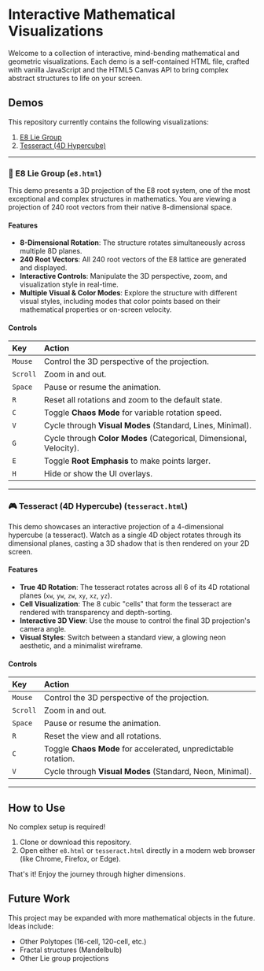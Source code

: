 # Interactive Mathematical Visualizations

Welcome to a collection of interactive, mind-bending mathematical and geometric visualizations. Each demo is a self-contained HTML file, crafted with vanilla JavaScript and the HTML5 Canvas API to bring complex abstract structures to life on your screen.

## Demos

This repository currently contains the following visualizations:

1.  [E8 Lie Group](#-e8-lie-group-e8html)
2.  [Tesseract (4D Hypercube)](#-tesseract-4d-hypercube-tesseracthtml)

---

### 🌌 E8 Lie Group (`e8.html`)

This demo presents a 3D projection of the E8 root system, one of the most exceptional and complex structures in mathematics. You are viewing a projection of 240 root vectors from their native 8-dimensional space.

#### Features

- **8-Dimensional Rotation**: The structure rotates simultaneously across multiple 8D planes.
- **240 Root Vectors**: All 240 root vectors of the E8 lattice are generated and displayed.
- **Interactive Controls**: Manipulate the 3D perspective, zoom, and visualization style in real-time.
- **Multiple Visual & Color Modes**: Explore the structure with different visual styles, including modes that color points based on their mathematical properties or on-screen velocity.

#### Controls

| Key      | Action                                                              |
| :------- | :------------------------------------------------------------------ |
| `Mouse`  | Control the 3D perspective of the projection.                       |
| `Scroll` | Zoom in and out.                                                    |
| `Space`  | Pause or resume the animation.                                      |
| `R`      | Reset all rotations and zoom to the default state.                  |
| `C`      | Toggle **Chaos Mode** for variable rotation speed.                  |
| `V`      | Cycle through **Visual Modes** (Standard, Lines, Minimal).          |
| `G`      | Cycle through **Color Modes** (Categorical, Dimensional, Velocity). |
| `E`      | Toggle **Root Emphasis** to make points larger.                     |
| `H`      | Hide or show the UI overlays.                                       |

---

### 🎮 Tesseract (4D Hypercube) (`tesseract.html`)

This demo showcases an interactive projection of a 4-dimensional hypercube (a tesseract). Watch as a single 4D object rotates through its dimensional planes, casting a 3D shadow that is then rendered on your 2D screen.

#### Features

- **True 4D Rotation**: The tesseract rotates across all 6 of its 4D rotational planes (`xw`, `yw`, `zw`, `xy`, `xz`, `yz`).
- **Cell Visualization**: The 8 cubic "cells" that form the tesseract are rendered with transparency and depth-sorting.
- **Interactive 3D View**: Use the mouse to control the final 3D projection's camera angle.
- **Visual Styles**: Switch between a standard view, a glowing neon aesthetic, and a minimalist wireframe.

#### Controls

| Key      | Action                                                         |
| :------- | :------------------------------------------------------------- |
| `Mouse`  | Control the 3D perspective of the projection.                  |
| `Scroll` | Zoom in and out.                                               |
| `Space`  | Pause or resume the animation.                                 |
| `R`      | Reset the view and all rotations.                              |
| `C`      | Toggle **Chaos Mode** for accelerated, unpredictable rotation. |
| `V`      | Cycle through **Visual Modes** (Standard, Neon, Minimal).      |

---

## How to Use

No complex setup is required!

1.  Clone or download this repository.
2.  Open either `e8.html` or `tesseract.html` directly in a modern web browser (like Chrome, Firefox, or Edge).

That's it! Enjoy the journey through higher dimensions.

## Future Work

This project may be expanded with more mathematical objects in the future. Ideas include:

- Other Polytopes (16-cell, 120-cell, etc.)
- Fractal structures (Mandelbulb)
- Other Lie group projections
